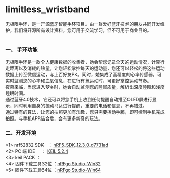 # limitless_wristband
无极限手环，是一开源蓝牙智能手环项目。由一群爱好蓝牙技术的朋友共同开发维护，我们将开源所有设计资料，您可用于交流学习，但不可用于商业目的。<br><br>

### 一、 手环功能
无极限手环是一款个人健康数据的收集者，她会帮您记录全天的运动情况，计算行走距离以及消耗的热量，让您轻松掌控每天的运动量，您还可以轻松的将这些运动数据上传至微信运动，与上百好友PK。同时，她集成了高精度的心率传感器，可实时监测您的心率和血氧信息，在进行有氧运动时，可更好掌控运动节奏。<br>夜幕来临，当您进入梦乡时，她会自动监测您的睡眠质量，解析出深度睡眠和浅度睡眠时间。<br>通过蓝牙4.0技术，它还可以将您手机上收到任何提醒自动推至OLED屏进行显示，同时利用自身的振动马达进行提醒，重要的电话和信息，不再错过。<br>通过特有的算法，让您的拍照更加有乐趣，您只需要挥动手腕，即可控制手机完成拍照。与手机APP结合后，会有更多新奇的玩法。<br>
### 二、开发环境
<1> nrf52832 SDK    ： [nRF5_SDK_12.3.0_d7731ad](http://developer.nordicsemi.com/nRF5_SDK/nRF5_SDK_v12.x.x/nRF5_SDK_12.3.0_d7731ad.zip)<br>
<2> PC 端 IDE       ： [KEIL 5.2.4](https://pan.baidu.com/s/1dFnHzGl?errno=0&errmsg=Auth%20Login%20Sucess&&bduss=&ssnerror=0&traceid=)<br>
<3> keil PACK       ：<br>
<4> 固件下载工具32位 ：[nRFgo Studio-Win32](http://www.nordicsemi.com/eng/nordic/download_resource/22286/65/59520294/30244)<br>
<5> 固件下载工具64位 ：[nRFgo Studio-Win64](http://www.nordicsemi.com/eng/nordic/download_resource/14964/69/47337491/2447)<br>
